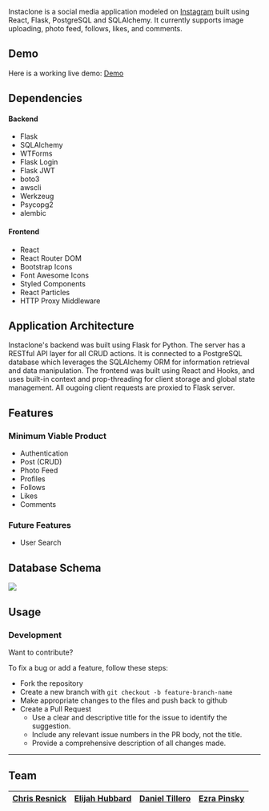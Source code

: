 Instaclone is a social media application modeled on [Instagram](https://instagram.com) built using React, Flask, PostgreSQL and SQLAlchemy. It currently supports image uploading, photo feed, follows, likes, and comments.

## Demo

Here is a working live demo: [Demo](https://instaclone-group.herokuapp.com/)

## Dependencies

#### Backend

-   Flask
-   SQLAlchemy
-   WTForms
-   Flask Login
-   Flask JWT
-   boto3
-   awscli
-   Werkzeug
-   Psycopg2
-   alembic

#### Frontend

-   React
-   React Router DOM
-   Bootstrap Icons
-   Font Awesome Icons
-   Styled Components
-   React Particles
-   HTTP Proxy Middleware

## Application Architecture

Instaclone's backend was built using Flask for Python. The server has a RESTful API layer for all CRUD actions. It is connected to a PostgreSQL database which leverages the SQLAlchemy ORM for information retrieval and data manipulation. The frontend was built using React and Hooks, and uses built-in context and prop-threading for client storage and global state management. All ougoing client requests are proxied to Flask server.

## Features

### Minimum Viable Product

-   Authentication
-   Post (CRUD)
-   Photo Feed
-   Profiles
-   Follows
-   Likes
-   Comments

### Future Features

-   User Search

## Database Schema

<img src="https://insta-group-project.s3.amazonaws.com/database-schema.png"/>

## Usage

### Development

Want to contribute?

To fix a bug or add a feature, follow these steps:

- Fork the repository
- Create a new branch with `git checkout -b feature-branch-name`
- Make appropriate changes to the files and push back to github
- Create a Pull Request
   - Use a clear and descriptive title for the issue to identify the suggestion.
   - Include any relevant issue numbers in the PR body, not the title.
   - Provide a comprehensive description of all changes made.

--------------------------------------------------------
## Team

| [Chris Resnick](https://github.com/) | [Elijah Hubbard](https://github.com/) | [Daniel Tillero](https://github.com/gardensgreen) | [Ezra Pinsky](https://github.com/) |
|-|-|-|-|


